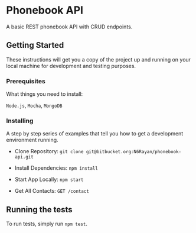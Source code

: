 # Phonebook API

A basic REST phonebook API with CRUD endpoints.

## Getting Started

These instructions will get you a copy of the project up and running on your local machine for development and testing purposes.

### Prerequisites

What things you need to install:

`Node.js`, `Mocha`, `MongoDB`

### Installing

A step by step series of examples that tell you how to get a development environment running.

* Clone Repository: `git clone git@bitbucket.org:N6Rayan/phonebook-api.git`

* Install Dependencies: `npm install`
* Start App Locally: `npm start`

* Get All Contacts: `GET /contact`

## Running the tests

To run tests, simply run `npm test`.